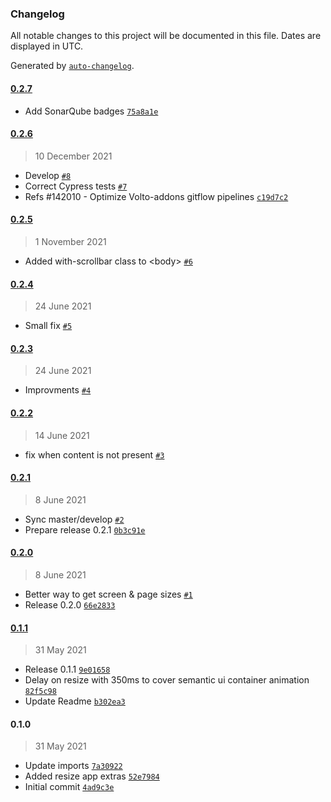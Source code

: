 ### Changelog

All notable changes to this project will be documented in this file. Dates are displayed in UTC.

Generated by [`auto-changelog`](https://github.com/CookPete/auto-changelog).

#### [0.2.7](https://github.com/eea/volto-resize-helper/compare/0.2.6...0.2.7)

- Add SonarQube badges [`75a8a1e`](https://github.com/eea/volto-resize-helper/commit/75a8a1edf9e86f78ebfdca9a3803b28d4146742f)

#### [0.2.6](https://github.com/eea/volto-resize-helper/compare/0.2.5...0.2.6)

> 10 December 2021

- Develop [`#8`](https://github.com/eea/volto-resize-helper/pull/8)
- Correct Cypress tests [`#7`](https://github.com/eea/volto-resize-helper/pull/7)
- Refs #142010 - Optimize Volto-addons gitflow pipelines [`c19d7c2`](https://github.com/eea/volto-resize-helper/commit/c19d7c2e3ae1bf89b0e492906c60ca3b18118a1b)

#### [0.2.5](https://github.com/eea/volto-resize-helper/compare/0.2.4...0.2.5)

> 1 November 2021

- Added with-scrollbar class to &lt;body&gt; [`#6`](https://github.com/eea/volto-resize-helper/pull/6)

#### [0.2.4](https://github.com/eea/volto-resize-helper/compare/0.2.3...0.2.4)

> 24 June 2021

- Small fix [`#5`](https://github.com/eea/volto-resize-helper/pull/5)

#### [0.2.3](https://github.com/eea/volto-resize-helper/compare/0.2.2...0.2.3)

> 24 June 2021

- Improvments [`#4`](https://github.com/eea/volto-resize-helper/pull/4)

#### [0.2.2](https://github.com/eea/volto-resize-helper/compare/0.2.1...0.2.2)

> 14 June 2021

- fix when content is not present [`#3`](https://github.com/eea/volto-resize-helper/pull/3)

#### [0.2.1](https://github.com/eea/volto-resize-helper/compare/0.2.0...0.2.1)

> 8 June 2021

- Sync master/develop [`#2`](https://github.com/eea/volto-resize-helper/pull/2)
- Prepare release 0.2.1 [`0b3c91e`](https://github.com/eea/volto-resize-helper/commit/0b3c91e2e0b056b8d884f3027c9ba51028ebd7b7)

#### [0.2.0](https://github.com/eea/volto-resize-helper/compare/0.1.1...0.2.0)

> 8 June 2021

- Better way to get screen & page sizes [`#1`](https://github.com/eea/volto-resize-helper/pull/1)
- Release 0.2.0 [`66e2833`](https://github.com/eea/volto-resize-helper/commit/66e2833772b06950603f95ef8e537df91e02285a)

#### [0.1.1](https://github.com/eea/volto-resize-helper/compare/0.1.0...0.1.1)

> 31 May 2021

- Release 0.1.1 [`9e01658`](https://github.com/eea/volto-resize-helper/commit/9e01658d140cba59e478fd8bd55f07f48cdd3729)
- Delay on resize with 350ms to cover semantic ui container animation [`82f5c98`](https://github.com/eea/volto-resize-helper/commit/82f5c98ca8d8e3cc2d84d62786d78e3d5b5adb61)
- Update Readme [`b302ea3`](https://github.com/eea/volto-resize-helper/commit/b302ea334c06858cc8d83cdd638f37f1f53f9cb4)

#### 0.1.0

> 31 May 2021

- Update imports [`7a30922`](https://github.com/eea/volto-resize-helper/commit/7a30922067f4e878d1ab47bb5bd26fded81b806f)
- Added resize app extras [`52e7984`](https://github.com/eea/volto-resize-helper/commit/52e7984a488a67c70ed7a218afb0c22682a72976)
- Initial commit [`4ad9c3e`](https://github.com/eea/volto-resize-helper/commit/4ad9c3e122176c535a777d7acd14b9ab565e964f)
